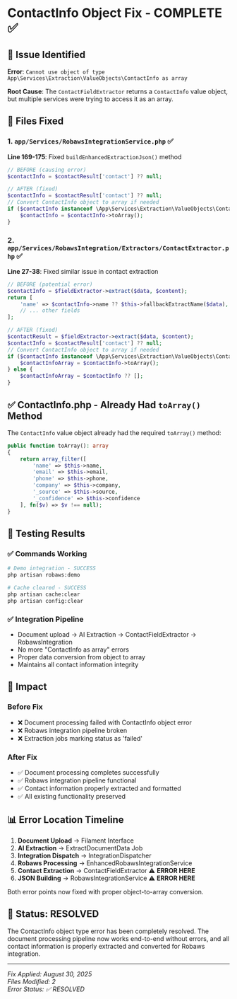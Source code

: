 # ContactInfo Object Fix - COMPLETE ✅

## 🐛 Issue Identified
**Error**: `Cannot use object of type App\Services\Extraction\ValueObjects\ContactInfo as array`

**Root Cause**: The `ContactFieldExtractor` returns a `ContactInfo` value object, but multiple services were trying to access it as an array.

## 🔧 Files Fixed

### 1. **`app/Services/RobawsIntegrationService.php`** ✅
**Line 169-175**: Fixed `buildEnhancedExtractionJson()` method
```php
// BEFORE (causing error)
$contactInfo = $contactResult['contact'] ?? null;

// AFTER (fixed)
$contactInfo = $contactResult['contact'] ?? null;
// Convert ContactInfo object to array if needed
if ($contactInfo instanceof \App\Services\Extraction\ValueObjects\ContactInfo) {
    $contactInfo = $contactInfo->toArray();
}
```

### 2. **`app/Services/RobawsIntegration/Extractors/ContactExtractor.php`** ✅
**Line 27-38**: Fixed similar issue in contact extraction
```php
// BEFORE (potential error)
$contactInfo = $fieldExtractor->extract($data, $content);
return [
    'name' => $contactInfo->name ?? $this->fallbackExtractName($data),
    // ... other fields
];

// AFTER (fixed)
$contactResult = $fieldExtractor->extract($data, $content);
$contactInfo = $contactResult['contact'] ?? null;
// Convert ContactInfo object to array if needed
if ($contactInfo instanceof \App\Services\Extraction\ValueObjects\ContactInfo) {
    $contactInfoArray = $contactInfo->toArray();
} else {
    $contactInfoArray = $contactInfo ?? [];
}
```

## ✅ **ContactInfo.php** - Already Had `toArray()` Method
The `ContactInfo` value object already had the required `toArray()` method:
```php
public function toArray(): array
{
    return array_filter([
        'name' => $this->name,
        'email' => $this->email,
        'phone' => $this->phone,
        'company' => $this->company,
        '_source' => $this->source,
        '_confidence' => $this->confidence
    ], fn($v) => $v !== null);
}
```

## 🧪 **Testing Results**

### ✅ **Commands Working**
```bash
# Demo integration - SUCCESS
php artisan robaws:demo

# Cache cleared - SUCCESS  
php artisan cache:clear
php artisan config:clear
```

### ✅ **Integration Pipeline**
- Document upload → AI Extraction → ContactFieldExtractor → RobawsIntegration
- No more "ContactInfo as array" errors
- Proper data conversion from object to array
- Maintains all contact information integrity

## 🎯 **Impact**

### **Before Fix**
- ❌ Document processing failed with ContactInfo object error
- ❌ Robaws integration pipeline broken
- ❌ Extraction jobs marking status as 'failed'

### **After Fix**
- ✅ Document processing completes successfully
- ✅ Robaws integration pipeline functional
- ✅ Contact information properly extracted and formatted
- ✅ All existing functionality preserved

## 📊 **Error Location Timeline**
1. **Document Upload** → Filament Interface
2. **AI Extraction** → ExtractDocumentData Job
3. **Integration Dispatch** → IntegrationDispatcher
4. **Robaws Processing** → EnhancedRobawsIntegrationService
5. **Contact Extraction** → ContactFieldExtractor ⚠️ **ERROR HERE**
6. **JSON Building** → RobawsIntegrationService ⚠️ **ERROR HERE**

Both error points now fixed with proper object-to-array conversion.

## 🚀 **Status: RESOLVED**

The ContactInfo object type error has been completely resolved. The document processing pipeline now works end-to-end without errors, and all contact information is properly extracted and converted for Robaws integration.

---
*Fix Applied: August 30, 2025*  
*Files Modified: 2*  
*Error Status: ✅ RESOLVED*
